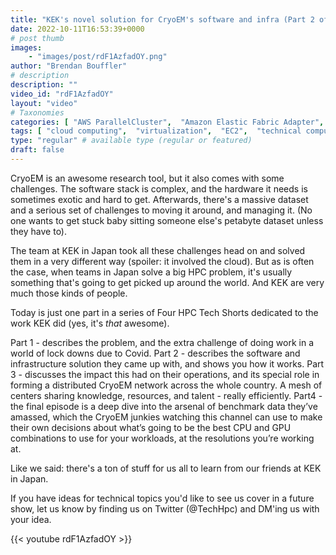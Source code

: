 ```yaml
---
title: "KEK's novel solution for CryoEM's software and infra (Part 2 of 4)"
date: 2022-10-11T16:53:39+0000
# post thumb
images:
    - "images/post/rdF1AzfadOY.png"
author: "Brendan Bouffler"
# description
description: ""
video_id: "rdF1AzfadOY"
layout: "video"
# Taxonomies
categories: [ "AWS ParallelCluster",  "Amazon Elastic Fabric Adapter",  "Amazon NICE DCV",  "Life Sciences", ]
tags: [ "cloud computing",  "virtualization",  "EC2",  "technical computing",  "EFA",  "High Performance Computing",  "CPUs",  "elastic",  "elastic fabric adapter",  "vizualization",  "DCV",  "cryoEM",  "Storage",  "autoscaling",  "HPC",  "scientific computing",  "Lustre",  "Schedulers",  "GPUs",  "HPC Japan",  "ParallelCluster",  "infiniband",  "MPI",  "tightly-coupled",  "bioinformatics",  "techshorts", ]
type: "regular" # available type (regular or featured)
draft: false
---
```


CryoEM is an awesome research tool, but it also comes with some challenges. The software stack is complex, and the hardware it needs is sometimes exotic and hard to get. Afterwards, there's a massive dataset and a serious set of challenges to moving it around, and managing it. (No one wants to get stuck baby sitting someone else's petabyte dataset unless they have to).

The team at KEK in Japan took all these challenges head on and solved them in a very different way (spoiler: it involved the cloud). But as is often the case, when teams in Japan solve a big HPC problem, it's usually something that's going to get picked up around the world. And KEK are very much those kinds of people.

Today is just one part in a series of Four HPC Tech Shorts dedicated to the work KEK did (yes, it's _that_ awesome).

Part 1 - describes the problem, and the extra challenge of doing work in a world of lock downs due to Covid.
Part 2 - describes the software and infrastructure solution they came up with, and shows you how it works.
Part 3 - discusses the impact this had on their operations, and its special role in forming a distributed CryoEM network across the whole country. A mesh of centers sharing knowledge, resources, and talent - really efficiently.
Part4 - the final episode is a deep dive into the arsenal of benchmark data they’ve amassed, which the CryoEM junkies watching this channel can use to make their own decisions about what’s going to be the best CPU and GPU combinations to use for your workloads, at the resolutions you’re working at.

Like we said: there's a ton of stuff for us all to learn from our friends at KEK in Japan.

If you have ideas for technical topics you'd like to see us cover in a future show, let us know by finding us on Twitter (@TechHpc) and DM'ing us with your idea.

{{< youtube rdF1AzfadOY >}}